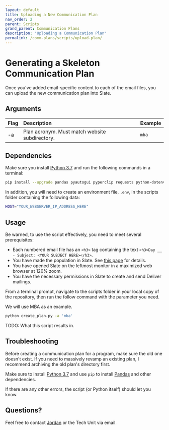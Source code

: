 ```yaml
---
layout: default
title: Uploading a New Communication Plan
nav_order: 2
parent: Scripts
grand_parent: Communication Plans
description: "Uploading a Communication Plan"
permalink: /comm-plans/scripts/upload-plan/
---
```


# Generating a Skeleton Communication Plan
Once you've added email-specific content to each of the email files, you can upload the new communication plan into Slate. 

## Arguments

| Flag | Description | Example |
|:--- |:--- |:---|
| -a | Plan acronym. Must match website subdirectory. | `mba` |

## Dependencies
Make sure you install [Python 3.7](https://www.python.org/downloads/release/python-374/) and run the following commands in a terminal:

```bash
pip install --upgrade pandas pyautogui pyperclip requests python-dotenv
```

In addition, you will need to create an environment file, `.env`, in the scripts folder containing the following data:

```bash
HOST="YOUR_WEBSERVER_IP_ADDRESS_HERE"
```

## Usage
Be warned, to use the script effectively, you need to meet several prerequisites:

* Each numbered email file has an `<h3>` tag containing the text `<h3>Day __ - Subject: <YOUR SUBJECT HERE></h3>`.
* You have made the population in Slate. See [this page]() for details.
* You have opened Slate on the leftmost monitor in a maximized web browser at 120% zoom.
* You have the necessary permissions in Slate to create and send Deliver mailings.

From a terminal prompt, navigate to the scripts folder in your local copy of the repository, then run the follow command with the parameter you need.

We will use MBA as an example.

```bash
python create_plan.py -a 'mba'
```

TODO: What this script results in.

## Troubleshooting
Before creating a communication plan for a program, make sure the old one doesn't exist. If you need to massively revamp an existing plan, I recommend archiving the old plan's directory first. 

Make sure to install [Python 3.7](https://www.python.org/downloads/release/python-374/) and use `pip` to install [Pandas](https://pandas.pydata.org/) and other dependencies.

If there are any other errors, the script (or Python itself) should let you know.

## Questions?
Feel free to contact [Jordan](mailto:jordan.scruggs@msstate.edu) or the Tech Unit via email.
